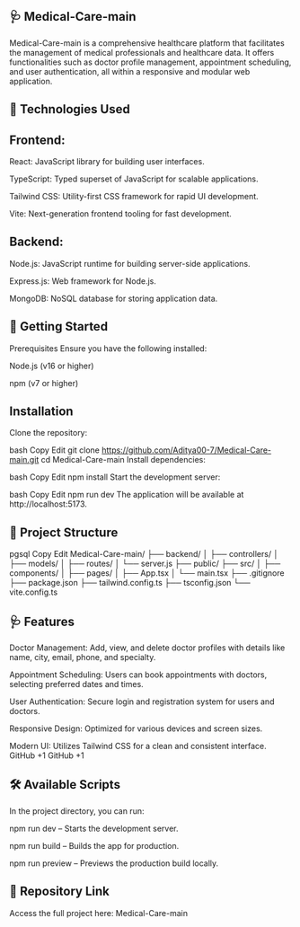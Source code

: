## 🩺 Medical-Care-main

Medical-Care-main is a comprehensive healthcare platform that facilitates the management of medical professionals and healthcare data. It offers functionalities such as doctor profile management, appointment scheduling, and user authentication, all within a responsive and modular web application.

## 🧰 Technologies Used

## Frontend:

React: JavaScript library for building user interfaces.

TypeScript: Typed superset of JavaScript for scalable applications.

Tailwind CSS: Utility-first CSS framework for rapid UI development.

Vite: Next-generation frontend tooling for fast development.

## Backend:

Node.js: JavaScript runtime for building server-side applications.

Express.js: Web framework for Node.js.

MongoDB: NoSQL database for storing application data.

## 🚀 Getting Started
Prerequisites
Ensure you have the following installed:

Node.js (v16 or higher)

npm (v7 or higher)

## Installation
Clone the repository:

bash
Copy
Edit
git clone https://github.com/Aditya00-7/Medical-Care-main.git
cd Medical-Care-main
Install dependencies:

bash
Copy
Edit
npm install
Start the development server:

bash
Copy
Edit
npm run dev
The application will be available at http://localhost:5173.

## 📁 Project Structure
pgsql
Copy
Edit
Medical-Care-main/
├── backend/
│   ├── controllers/
│   ├── models/
│   ├── routes/
│   └── server.js
├── public/
├── src/
│   ├── components/
│   ├── pages/
│   ├── App.tsx
│   └── main.tsx
├── .gitignore
├── package.json
├── tailwind.config.ts
├── tsconfig.json
└── vite.config.ts
## 🩺 Features
Doctor Management: Add, view, and delete doctor profiles with details like name, city, email, phone, and specialty.

Appointment Scheduling: Users can book appointments with doctors, selecting preferred dates and times.

User Authentication: Secure login and registration system for users and doctors.

Responsive Design: Optimized for various devices and screen sizes.

Modern UI: Utilizes Tailwind CSS for a clean and consistent interface.
GitHub
+1
GitHub
+1

## 🛠️ Available Scripts
In the project directory, you can run:

npm run dev – Starts the development server.

npm run build – Builds the app for production.

npm run preview – Previews the production build locally.

## 🔗 Repository Link
Access the full project here: Medical-Care-main
